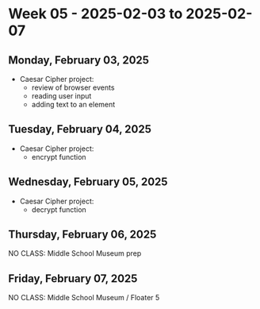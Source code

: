 # Week 05 - 2025-02-03 to 2025-02-07

## Monday, February 03, 2025

- Caesar Cipher project:
  - review of browser events
  - reading user input
  - adding text to an element

## Tuesday, February 04, 2025

- Caesar Cipher project:
  - encrypt function

## Wednesday, February 05, 2025

- Caesar Cipher project:
  - decrypt function

## Thursday, February 06, 2025

NO CLASS: Middle School Museum prep

## Friday, February 07, 2025

NO CLASS: Middle School Museum / Floater 5
